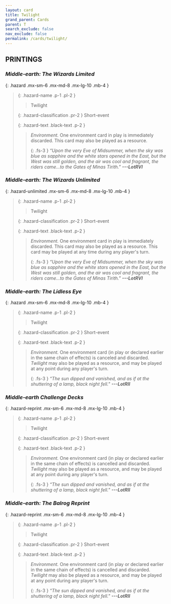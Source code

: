 ```yaml
---
layout: card
title: Twilight
grand_parent: Cards
parent: T
search_exclude: false
nav_exclude: false
permalink: /cards/twilight/
---
```


## PRINTINGS


### _Middle-earth: The Wizards Limited_

{: .hazard .mx-sm-6 .mx-md-8 .mx-lg-10 .mb-4 }
> {: .hazard-name .p-1 .pl-2 }
> > <div class="hazard-mp"></div>
> > <div class="card-name">Twilight</div>
>
> {: .hazard-classification .pr-2 }
> Short-event
>
> {: .hazard-text .black-text .p-2 }
> > _Environment._ One environment card in play is immediately discarded. This card may also be played as a resource. 
> > 
> > {: .fs-3 } 
> > _“Upon the very Eve of Midsummer, when the sky was blue as sapphire and the white stars opened in the East, but the West was still golden, and the air was cool and fragrant, the riders came...to the Gates of Minas Tirith."_ ***---&#65279;LotRVI*** 
>

### _Middle-earth: The Wizards Unlimited_

{: .hazard-unlimited .mx-sm-6 .mx-md-8 .mx-lg-10 .mb-4 }
> {: .hazard-name .p-1 .pl-2 }
> > <div class="hazard-mp"></div>
> > <div class="card-name">Twilight</div>
>
> {: .hazard-classification .pr-2 }
> Short-event
>
> {: .hazard-text .black-text .p-2 }
> > _Environment._ One environment card in play is immediately discarded. This card may also be played as a resource. This card may be played at any time during any player's turn. 
> > 
> > {: .fs-3 } 
> > _“Upon the very Eve of Midsummer, when the sky was blue as sapphire and the white stars opened in the East, but the West was still golden, and the air was cool and fragrant, the riders came...to the Gates of Minas Tirith."_ ***---&#65279;LotRVI*** 
>

### _Middle-earth: The Lidless Eye_

{: .hazard .mx-sm-6 .mx-md-8 .mx-lg-10 .mb-4 }
> {: .hazard-name .p-1 .pl-2 }
> > <div class="hazard-mp"></div>
> > <div class="card-name">Twilight</div>
>
> {: .hazard-classification .pr-2 }
> Short-event
>
> {: .hazard-text .black-text .p-2 }
> > _Environment._ One environment card (in play or declared earlier in the same chain of effects) is canceled and discarded. _Twilight_ may also be played as a resource, and may be played at any point during any player's turn. 
> > 
> > {: .fs-3 } 
> > _“The sun dipped and vanished, and as if at the shuttering of a lamp, black night fell."_ ***---&#65279;LotRII*** 
>

### _Middle-earth Challenge Decks_

{: .hazard-reprint .mx-sm-6 .mx-md-8 .mx-lg-10 .mb-4 }
> {: .hazard-name .p-1 .pl-2 }
> > <div class="hazard-mp"></div>
> > <div class="card-name">Twilight</div>
>
> {: .hazard-classification .pr-2 }
> Short-event
>
> {: .hazard-text .black-text .p-2 }
> > _Environment._ One environment card (in play or declared earlier in the same chain of effects) is cancelled and discarded. _Twilight_ may also be played as a resource, and may be played at any point during any player's turn. 
> > 
> > {: .fs-3 } 
> > _“The sun dipped and vanished, and as if at the shuttering of a lamp, black night fell."_ ***---&#65279;LotRII*** 
>

### _Middle-earth: The Balrog Reprint_

{: .hazard-reprint .mx-sm-6 .mx-md-8 .mx-lg-10 .mb-4 }
> {: .hazard-name .p-1 .pl-2 }
> > <div class="hazard-mp"></div>
> > <div class="card-name">Twilight</div>
>
> {: .hazard-classification .pr-2 }
> Short-event
>
> {: .hazard-text .black-text .p-2 }
> > _Environment._ One environment card (in play or declared earlier in the same chain of effects) is cancelled and discarded. _Twilight_ may also be played as a resource, and may be played at any point during any player's turn. 
> > 
> > {: .fs-3 } 
> > _“The sun dipped and vanished, and as if at the shuttering of a lamp, black night fell."_ ***---&#65279;LotRII*** 
>
